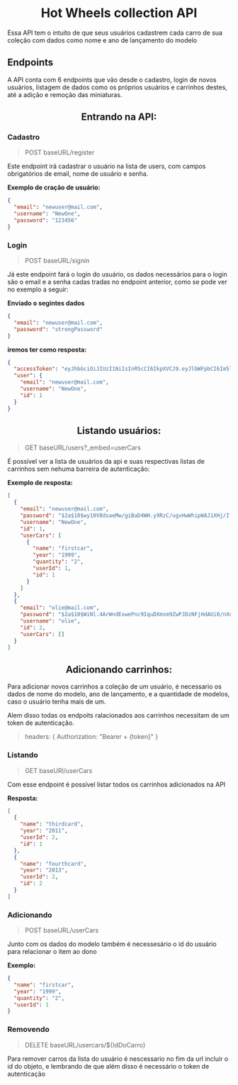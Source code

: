 <h1 align="center">Hot Wheels collection API</h1>

Essa API tem o intuito de que seus usuários cadastrem cada carro de sua coleção com dados como nome e ano de lançamento do modelo

## Endpoints

A API conta com 6 endpoints que vão desde o cadastro, login de novos usuários, listagem de dados como os próprios usuários e carrinhos destes, até a adição e remoção das miniaturas.

<h2 align="center">Entrando na API:</h2>

### Cadastro

> POST baseURL/register

Este endpoint irá cadastrar o usuário na lista de users, com campos obrigatórios de email, nome de usuário e senha.

<b>Exemplo de cração de usuário:</b>

```json
{
  "email": "newuser@mail.com",
  "username": "NewOne",
  "password": "123456"
}
```

### Login

> POST baseURL/signin

Já este endpoint fará o login do usuário, os dados necessários para o login são o email e a senha cadas tradas no endpoint anterior, como se pode ver no exemplo a seguir:

<b>Enviado o segintes dados</b></br>

```json
{
  "email": "newuser@mail.com",
  "password": "strongPassword"
}
```

<b>iremos ter como resposta:</b>

```json
{
  "accessToken": "eyJhbGciOiJIUzI1NiIsInR5cCI6IkpXVCJ9.eyJlbWFpbCI6Im5ld3VzZXJAbWFpbC5jb20iLCJpYXQiOjE2MzUyNjg0MzMsImV4cCI6MTYzNTI3MjAzMywic3ViIjoiMiJ9.fD52Jmf80FJLjRFW3QMB5Cl3InQbDthcyGPVAOeDP2I",
  "user": {
    "email": "newuser@mail.com",
    "username": "NewOne",
    "id": 1
  }
}
```

<h2 align="center">Listando usuários:</h2>

> GET baseURL/users?_embed=userCars

É possível ver a lista de usuários da api e suas respectivas listas de carrinhos sem nehuma barreira de autenticação:

<b>Exemplo de resposta:</b>

```json
[
  {
    "email": "newuser@mail.com",
    "password": "$2a$10$wy10V8dsaeMw/giBaD4WH.y9RzC/ugvHwWhipWAJ1XHj/IfU4onz6",
    "username": "NewOne",
    "id": 1,
    "userCars": [
      {
        "name": "firstcar",
        "year": "1999",
        "quantity": "2",
        "userId": 1,
        "id": 1
      }
    ]
  },
  {
    "email": "olie@mail.com",
    "password": "$2a$10$WiNl.4ArWndExwePnc9IquDXmsm9ZwPJDzNFjHdAUi0/nXnDtlCwS",
    "username": "olie",
    "id": 2,
    "userCars": []
  }
]
```

<h2 align="center">Adicionando carrinhos:</h2>

Para adicionar novos carrinhos a coleção de um usuário, é necessario os dados de nome do modelo, ano de lançamento, e a quantidade de modelos, caso o usuário tenha mais de um.

Alem disso todas os endpoits ralacionados aos carrinhos necessitam de um token de autenticação.

> headers: { Authorization: "Bearer + {token}" }

### Listando

> GET baseURl/userCars

Com esse endpoint é possível listar todos os carrinhos adicionados na API

<b>Resposta:</b>

```json
[
  {
    "name": "thirdcard",
    "year": "2011",
    "userId": 2,
    "id": 1
  },
  {
    "name": "fourthcard",
    "year": "2013",
    "userId": 2,
    "id": 2
  }
]
```

### Adicionando

> POST baseURL/userCars

Junto com os dados do modelo também é necessesário o id do usuário para relacionar o item ao dono

<b>Exemplo:</b>

```json
{
  "name": "firstcar",
  "year": "1999",
  "quantity": "2",
  "userId": 1
}
```

### Removendo

> DELETE baseURL/usercars/${IdDoCarro}

Para remover carros da lista do usuário é nescessario no fim da url incluir o id do objeto, e lembrando de que além disso é necessário o token de autenticação